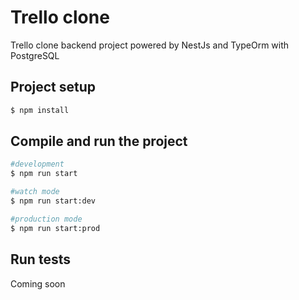 # Trello clone

Trello clone backend project powered by NestJs and TypeOrm with PostgreSQL

## Project setup

```bash
$ npm install
```

## Compile and run the project

```bash
#development
$ npm run start

#watch mode
$ npm run start:dev

#production mode
$ npm run start:prod
```

## Run tests

Coming soon

